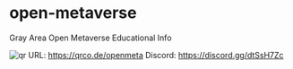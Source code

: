 # open-metaverse
Gray Area Open Metaverse Educational Info

![qr](https://user-images.githubusercontent.com/5863550/174151027-40ea0e79-369c-4906-a8a6-eec2c6ff7025.jpg)
URL: https://qrco.de/openmeta
Discord: https://discord.gg/dtSsH7Zc
